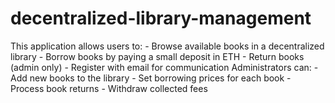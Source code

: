 # decentralized-library-management
This application allows users to: - Browse available books in a decentralized library - Borrow books by paying a small deposit in ETH - Return books (admin only) - Register with email for communication  Administrators can: - Add new books to the library - Set borrowing prices for each book - Process book returns - Withdraw collected fees

